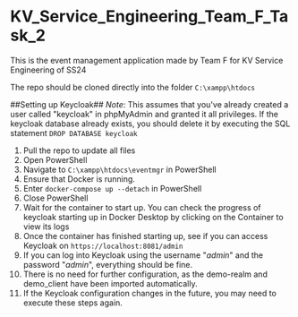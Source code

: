 # KV_Service_Engineering_Team_F_Task_2
This is the event management application made by Team F for KV Service Engineering of SS24

The repo should be cloned directly into the folder ```C:\xampp\htdocs```

##Setting up Keycloak##
*Note*: This assumes that you've already created a user called "keycloak" in phpMyAdmin and granted it all privileges. If the keycloak database already exists, you should delete it by executing the SQL statement ```DROP DATABASE keycloak```

1) Pull the repo to update all files
2) Open PowerShell
3) Navigate to ```C:\xampp\htdocs\eventmgr``` in PowerShell
4) Ensure that Docker is running.
5) Enter ```docker-compose up --detach``` in PowerShell
6) Close PowerShell
7) Wait for the container to start up. You can check the progress of keycloak starting up in Docker Desktop by clicking on the Container to view its logs
8) Once the container has finished starting up, see if you can access Keycloak on ```https://localhost:8081/admin```
9) If you can log into Keycloak using the username "_admin_" and the password "_admin_", everything should be fine.
10) There is no need for further configuration, as the demo-realm and demo_client have been imported automatically.
11) If the Keycloak configuration changes in the future, you may need to execute these steps again.
